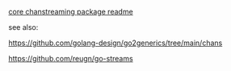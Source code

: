 [core chanstreaming package readme](pkg/chanstreaming/README.md)

see also:

https://github.com/golang-design/go2generics/tree/main/chans

https://github.com/reugn/go-streams
